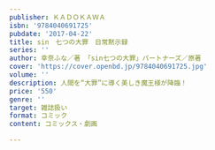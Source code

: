 ```yaml
---
publisher: ＫＡＤＯＫＡＷＡ
isbn: '9784040691725'
pubdate: '2017-04-22'
title: sin　七つの大罪　日常黙示録
series: ''
author: 幸奈ふな／著 「sin七つの大罪」パートナーズ／原著
cover: 'https://cover.openbd.jp/9784040691725.jpg'
volume: ''
description: 人間を“大罪”に導く美しき魔王様が降臨！
price: '550'
genre: ''
target: 雑誌扱い
format: コミック
content: コミックス・劇画

---
```

